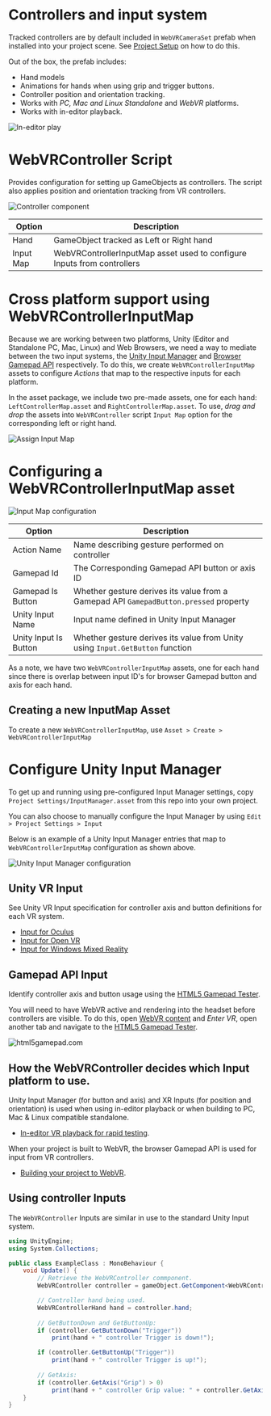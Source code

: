 # Controllers and input system

Tracked controllers are by default included in `WebVRCameraSet` prefab when installed into your project scene. See [Project Setup](./project-setup.md#4-add-the-webvr-prefab-to-your-scene) on how to do this.

Out of the box, the prefab includes:

* Hand models
* Animations for hands when using grip and trigger buttons.
* Controller position and orientation tracking.
* Works with _PC, Mac and Linux Standalone_ and _WebVR_ platforms.
* Works with in-editor playback.

![In-editor play](images/editor-play.gif)

# WebVRController Script

Provides configuration for setting up GameObjects as controllers. The script also applies position and orientation tracking from VR controllers.

![Controller component](images/controller-script.png)

| Option | Description |
| --- | --- |
| Hand | GameObject tracked as Left or Right hand |
| Input Map | WebVRControllerInputMap asset used to configure Inputs from controllers |

# Cross platform support using WebVRControllerInputMap

Because we are working between two platforms, Unity (Editor and Standalone PC, Mac, Linux) and Web Browsers, we need a way to mediate between the two input systems, the [Unity Input Manager](https://docs.unity3d.com/Manual/xr_input.html) and [Browser Gamepad API](https://developer.mozilla.org/en-US/docs/Web/API/Gamepad_API/Using_the_Gamepad_API) respectively. To do this, we create `WebVRControllerInputMap` assets to configure _Actions_ that map to the respective inputs for each platform.

In the asset package, we include two pre-made assets, one for each hand: `LeftControllerMap.asset` and `RightControllerMap.asset`.  To use, _drag and drop_ the assets into `WebVRController` script `Input Map` option for the corresponding left or right hand.

![Assign Input Map](images/assign-inputmap.gif)

# Configuring a WebVRControllerInputMap asset

![Input Map configuration](images/inputmap.png)

| Option | Description |
| --- | --- |
| Action Name | Name describing gesture performed on controller |
| Gamepad Id | The Corresponding Gamepad API button or axis ID |
| Gamepad Is Button | Whether gesture derives its value from a Gamepad API `GamepadButton.pressed` property |
| Unity Input Name | Input name defined in Unity Input Manager |
| Unity Input Is Button | Whether gesture derives its value from Unity using `Input.GetButton` function |

As a note, we have two `WebVRControllerInputMap` assets, one for each hand since there is overlap between input ID's for browser Gamepad button and axis for each hand.

## Creating a new InputMap Asset

To create a new `WebVRControllerInputMap`, use `Asset > Create > WebVRControllerInputMap`

# Configure Unity Input Manager

To get up and running using pre-configured Input Manager settings, copy `Project Settings/InputManager.asset` from this repo into your own project.

You can also choose to manually configure the Input Manager by using 
`Edit > Project Settings > Input`

Below is an example of a Unity Input Manager entries that map to `WebVRControllerInputMap` configuration as shown above.

![Unity Input Manager configuration](images/unity-input-manager.png)

## Unity VR Input

See Unity VR Input specification for controller axis and button definitions for each VR system.   

* [Input for Oculus](https://docs.unity3d.com/Manual/OculusControllers.html)
* [Input for Open VR](https://docs.unity3d.com/Manual/OpenVRControllers.html)
* [Input for Windows Mixed Reality](https://docs.unity3d.com/Manual/Windows-Mixed-Reality-Input.html)

## Gamepad API Input

Identify controller axis and button usage using the [HTML5 Gamepad Tester](http://html5gamepad.com/).

You will need to have WebVR active and rendering into the headset before controllers are visible. To do this, open [WebVR content](https://webvr.info/samples/XX-vr-controllers.html) and _Enter VR_, open another tab and navigate to the [HTML5 Gamepad Tester](http://html5gamepad.com/).

![html5gamepad.com](images/html5gamepad.png)

## How the WebVRController decides which Input platform to use.

Unity Input Manager (for button and axis) and XR Inputs (for position and orientation) is used when using in-editor playback or when building to PC, Mac & Linux compatible standalone.
* [In-editor VR playback for rapid testing](./xr-testing.md).

When your project is built to WebVR, the browser Gamepad API is used for input from VR controllers.
* [Building your project to WebVR](./project-setup#6-build-your-project-to-webvr).

## Using controller Inputs

The `WebVRController` Inputs are similar in use to the standard Unity Input system.

```c#
using UnityEngine;
using System.Collections;

public class ExampleClass : MonoBehaviour {
    void Update() {
        // Retrieve the WebVRController commponent.
        WebVRController controller = gameObject.GetComponent<WebVRController>();

        // Controller hand being used.
        WebVRControllerHand hand = controller.hand;
        
        // GetButtonDown and GetButtonUp:
        if (controller.GetButtonDown("Trigger"))
            print(hand + " controller Trigger is down!");

        if (controller.GetButtonUp("Trigger"))
            print(hand + " controller Trigger is up!");
        
        // GetAxis:
        if (controller.GetAxis("Grip") > 0)
            print(hand + " controller Grip value: " + controller.GetAxis("Grip"));
    }
}
```
